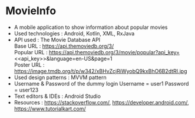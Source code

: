 # MovieInfo

- A mobile application to show information about popular movies
- Used technologies : Android, Kotlin, XML, RxJava
- API used : The Movie Database API\
    Base URL : https://api.themoviedb.org/3/ \
    Popular URL : https://api.themoviedb.org/3/movie/popular?api_key=<<api_key>>&language=en-US&page=1 \
    Poster URL : https://image.tmdb.org/t/p/w342/xBHvZcjRiWyobQ9kxBhO6B2dtRI.jpg 
- Used design patterns : MVVM pattern
- Username & Password of the dummy login
    Username = user1
    Password = user123
- Text editors & IDEs : Android Studio
- Resources : https://stackoverflow.com/, https://developer.android.com/, https://www.tutorialkart.com/
